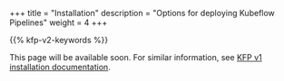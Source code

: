 +++
title = "Installation"
description = "Options for deploying Kubeflow Pipelines"
weight = 4
+++

{{% kfp-v2-keywords %}}

This page will be available soon. For similar information, see [KFP v1 installation documentation][v1-installation].

[v1-installation]: /docs/components/pipelines/v1/installation/